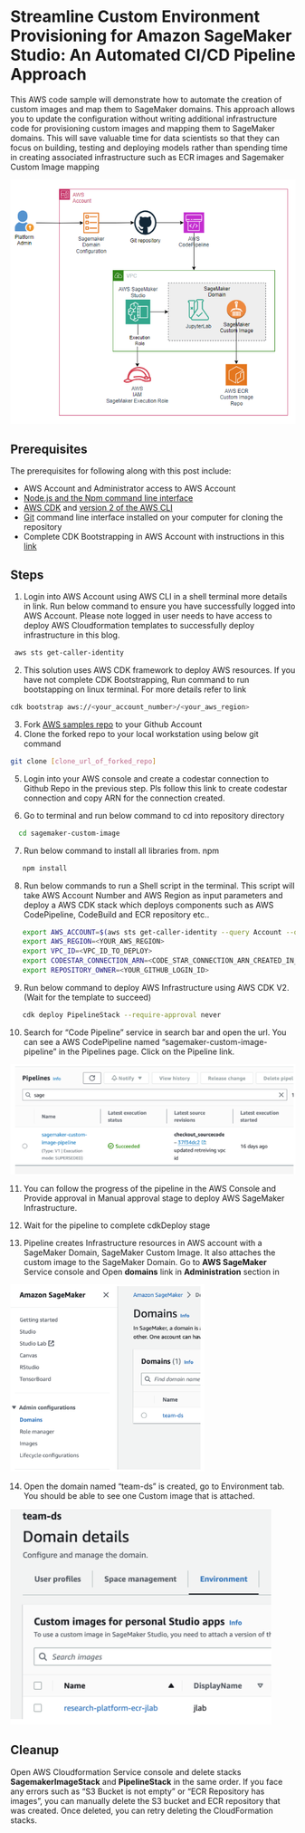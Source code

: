 # Streamline Custom Environment Provisioning for Amazon SageMaker Studio: An Automated CI/CD Pipeline Approach

This AWS code sample will demonstrate how to automate the creation of custom images and map them to SageMaker domains. This approach allows you to update the configuration without writing additional infrastructure code for provisioning custom images and mapping them to SageMaker domains. This will save valuable time for data scientists so that they can focus on building, testing and deploying models rather than spending time in creating associated infrastructure such as ECR images and Sagemaker Custom Image mapping

![Solution Architecture](./doc_images/architecture.png)

## Prerequisites

The prerequisites for following along with this post include:

- AWS Account and Administrator access to AWS Account
- [Node.js and the Npm command line interface](https://docs.npmjs.com/downloading-and-installing-node-js-and-npm)
- [AWS CDK](https://docs.aws.amazon.com/cdk/v2/guide/getting_started.html) and [version 2 of the AWS CLI](https://docs.aws.amazon.com/cli/latest/userguide/getting-started-install.html)
- [Git](https://git-scm.com/) command line interface installed on your computer for cloning the repository
- Complete CDK Bootstrapping in AWS Account with instructions in this [link](https://docs.aws.amazon.com/cdk/v2/guide/bootstrapping-env.html#bootstrapping-howto)

## Steps

1. Login into AWS Account using AWS CLI in a shell terminal more details in link. Run below command to ensure you have successfully logged into AWS Account. Please note logged in user needs to have access to deploy AWS Cloudformation templates to successfully deploy infrastructure in this blog.

```bash
 aws sts get-caller-identity
```

2. This solution uses AWS CDK framework to deploy AWS resources. If you have not complete CDK Bootstrapping, Run command to run bootstapping on linux terminal. For more details refer to link

```bash
cdk bootstrap aws://<your_account_number>/<your_aws_region>
```

3. Fork [AWS samples repo](https://github.com/aws-samples/streamline-sagemaker-custom-images-cicd.git) to your Github Account
4. Clone the forked repo to your local workstation using below git command

```bash
git clone [clone_url_of_forked_repo]
```

5. Login into your AWS console and create a codestar connection to Github Repo in the previous step. Pls follow this link to create codestar connection and copy ARN for the connection created.

6. Go to terminal and run below command to cd into repository directory

```bash
  cd sagemaker-custom-image
```

7. Run below command to install all libraries from. npm

```bash
   npm install
```

8. Run below commands to run a Shell script in the terminal. This script will take AWS Account Number and AWS Region as input parameters and deploy a AWS CDK stack which deploys components such as AWS CodePipeline, CodeBuild and ECR repository etc..

```bash
   export AWS_ACCOUNT=$(aws sts get-caller-identity --query Account --output text)
   export AWS_REGION=<YOUR_AWS_REGION>
   export VPC_ID=<VPC_ID_TO_DEPLOY>
   export CODESTAR_CONNECTION_ARN=<CODE_STAR_CONNECTION_ARN_CREATED_IN_ABOVE_STEP>
   export REPOSITORY_OWNER=<YOUR_GITHUB_LOGIN_ID>
```

9. Run below command to deploy AWS Infrastructure using AWS CDK V2. (Wait for the template to succeed)

```bash
   cdk deploy PipelineStack --require-approval never
```

10. Search for “Code Pipeline” service in search bar and open the url. You can see a AWS CodePipeline named “sagemaker-custom-image-pipeline” in the Pipelines page. Click on the Pipeline link.

![step-10-img](./doc_images/step-10-img.png)

11. You can follow the progress of the pipeline in the AWS Console and Provide approval in Manual approval stage to deploy AWS SageMaker Infrastructure.

12. Wait for the pipeline to complete cdkDeploy stage

13. Pipeline creates Infrastructure resources in AWS account with a SageMaker Domain, SageMaker Custom Image. It also attaches the custom image to the SageMaker Domain. Go to **AWS SageMaker** Service console and Open **domains** link in **Administration** section in

![step-13-img](./doc_images/step-13-img.png)

14. Open the domain named “team-ds” is created, go to Environment tab. You should be able to see one Custom image that is attached.

![step-14-img](./doc_images/step-14-img.png)

## Cleanup

Open AWS Cloudformation Service console and delete stacks **SagemakerImageStack** and **PipelineStack** in the same order. If you face any errors such as “S3 Bucket is not empty” or “ECR Repository has images”, you can manually delete the S3 bucket and ECR repository that was created. Once deleted, you can retry deleting the CloudFormation stacks.
